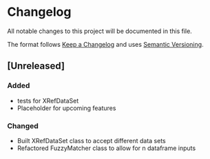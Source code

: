 # Changelog

All notable changes to this project will be documented in this file.

The format follows [Keep a Changelog](https://keepachangelog.com/en/1.0.0/)
and uses [Semantic Versioning](https://semver.org/).

## [Unreleased]
### Added
- tests for XRefDataSet
- Placeholder for upcoming features

### Changed
- Built XRefDataSet class to accept different data sets
- Refactored FuzzyMatcher class to allow for n dataframe inputs
